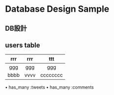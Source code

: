 # Database Design Sample

## DB設計　

## users table

|rrr|rrr|ttt|
|:-:|:-:|:-:|
|ggg|ggg|ggg|
|bbbb|vvvv|cccccccc|


• has_many :tweets
• has_many :comments
